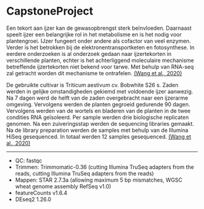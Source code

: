# CapstoneProject

Een tekort aan ijzer kan de gewasopbrengst sterk beïnvloeden. Daarnaast speelt ijzer een belangrijke rol in het metabolisme en is het nodig voor plantengroei. IJzer fungeert onder andere als cofactor van veel enzymen. Verder is het betrokken bij de elektronentransportketen en fotosynthese. In eerdere onderzoeken is al onderzoek gedaan naar ijzertekorten in verschillende planten, echter is het achterliggend moleculaire mechanisme betreffende ijzertekorten niet bekend voor tarwe. Met behulp van RNA-seq zal getracht worden dit mechanisme te ontrafelen. [(Wang et al., 2020)](https://www.ncbi.nlm.nih.gov/pmc/articles/PMC7550799/)

De gebruikte cultivar is Triticum aestivum cv. Bobwhite S26 s. Zaden werden in gelijke omstandigheden gekiemd met voldoende ijzer aanwezig. Na 7 dagen werd de helft van de zaden overgebracht naar een ijzerarme omgeving. Vervolgens werden de planten gegroeid gedurende 90 dagen. Vervolgens werden van de wortels en bladeren van de planten in de twee condities RNA geïsoleerd. Per sample werden drie biologische replicaten genomen. Na een zuiveringsstap werden de sequencing libraries gemaakt. Na de library preparation werden de samples met behulp van de Illumina HiSeq gesequenced. In totaal werden 12 samples gesequenced. [(Wang et al., 2020)](https://www.ncbi.nlm.nih.gov/pmc/articles/PMC7550799/)

---
 
- QC: fastqc
- Trimmen: Trimmomatic-0.36 (cutting Illumina TruSeq adapters from the reads, cutting Illumina TruSeq adapters from the reads)
- Mappen: STAR 2.7.3a (allowing maximum 5 bp mismatches, WGSC wheat genome assembly RefSeq v1.0)
- featureCounts v1.6.4
- DEseq2 1.26.0
